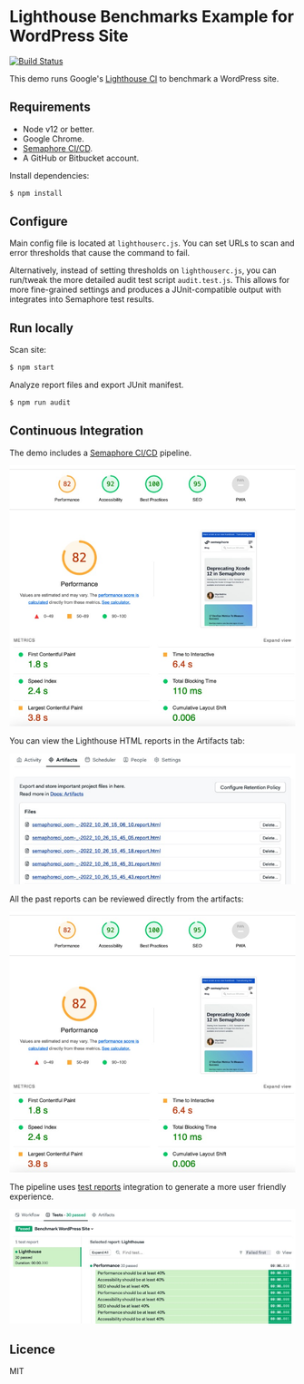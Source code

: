 # Lighthouse Benchmarks Example for WordPress Site

[![Build Status](https://semaphore-demos.semaphoreci.com/badges/lighthouse-wordpress/branches/master.svg?key=ccaa486f-dfa8-460e-b440-3a2f23f2b5de)](https://semaphore-demos.semaphoreci.com/projects/lighthouse-wordpress)

This demo runs Google's [Lighthouse CI](https://github.com/GoogleChrome/lighthouse-ci) to benchmark a WordPress site.

## Requirements

- Node v12 or better.
- Google Chrome.
- [Semaphore CI/CD](https://semaphoreci.com/).
- A GitHub or Bitbucket account.

Install dependencies:

```bash
$ npm install
```

## Configure

Main config file is located at `lighthouserc.js`. You can set URLs to scan and error thresholds that cause the command to fail.

Alternatively, instead of setting thresholds on `lighthouserc.js`, you can run/tweak the more detailed audit test script `audit.test.js`. This allows for more fine-grained settings and produces a JUnit-compatible output with integrates into Semaphore test results.

## Run locally

Scan site:

```bash
$ npm start
```

Analyze report files and export JUnit manifest.

```bash
$ npm run audit
```

## Continuous Integration

The demo includes a [Semaphore CI/CD](https://semaphoreci.com/) pipeline.

![CI/CD pipeline with scan and audit job](./screenshots/report-blog.jpg)

You can view the Lighthouse HTML reports in the Artifacts tab:

![Artifact tabs in Semaphore](./screenshots/project-artifacts.jpg)

All the past reports can be reviewed directly from the artifacts:

![Blog Lighthouse report](./screenshots/report-blog.jpg)

The pipeline uses [test reports](https://docs.semaphoreci.com/essentials/test-summary/) integration to generate a more user friendly experience.

![Test summary showing all tests results in one dashboard](./screenshots/test-summary.jpg)

## Licence

MIT